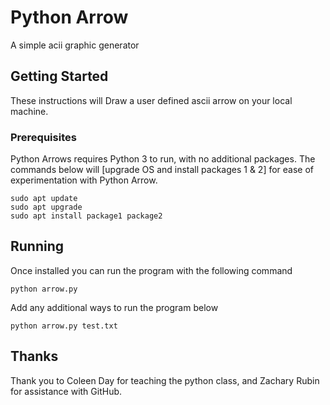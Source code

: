 # Python Arrow

A simple acii graphic generator

## Getting Started

These instructions will Draw a user defined ascii arrow on your local machine.

### Prerequisites

Python Arrows requires Python 3 to run, with no additional packages. The commands below will [upgrade OS and install packages 1 & 2] for ease of experimentation with Python Arrow.

```
sudo apt update
sudo apt upgrade
sudo apt install package1 package2
```

## Running
Once installed you can run the program with the following command

```
python arrow.py
```

Add any additional ways to run the program below

```
python arrow.py test.txt
```

## Thanks
Thank you to Coleen Day for teaching the python class, and Zachary Rubin for assistance with GitHub.